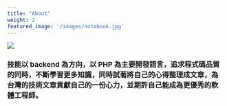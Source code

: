```yaml
---
title: "About"
weight: 2
featured_image: '/images/notebook.jpg'
---
```

![](/SZLforGithub/louis_hugo/images/about.jpg#circle) 

### 技能以 backend 為方向，以 PHP 為主要開發語言，追求程式碼品質的同時，不斷學習更多知識，同時試著將自己的心得整理成文章，為台灣的技術文章貢獻自己的一份心力，並期許自己能成為更優秀的軟體工程師。
